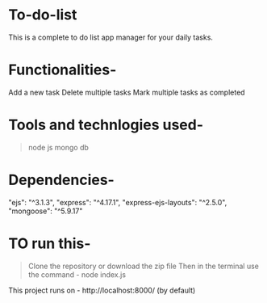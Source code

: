 # To-do-list

This is a complete to do list app manager for your daily tasks.

# Functionalities-

 Add a new task
 Delete multiple tasks
 Mark multiple tasks as completed

# Tools and technlogies used-

> node js
>mongo db

# Dependencies-

"ejs": "^3.1.3",
"express": "^4.17.1",
"express-ejs-layouts": "^2.5.0",
"mongoose": "^5.9.17"
                       
# TO run this-

>Clone the repository or download the zip file
> Then in the terminal use the command - node index.js

This project runs on - http://localhost:8000/ (by default)

                     
    
